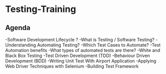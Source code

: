 # Testing-Training
## Agenda
  -Software Development Lifecycle ?
  -What is Testing / Software Testing?
  -Understanding Automating Testing?
  -Which Test Cases to Automate?
  -Test Automation benefits
  -What types of automated tests are there?
  -White and Black Box Testing
  -Test Driven Development (TDD) 
  -Behaviour Driven Development (BDD)
  -Writing Unit Test With Airport Application
  -Applying Web Driver Techniques with Selenium
  -Building Test Framework

